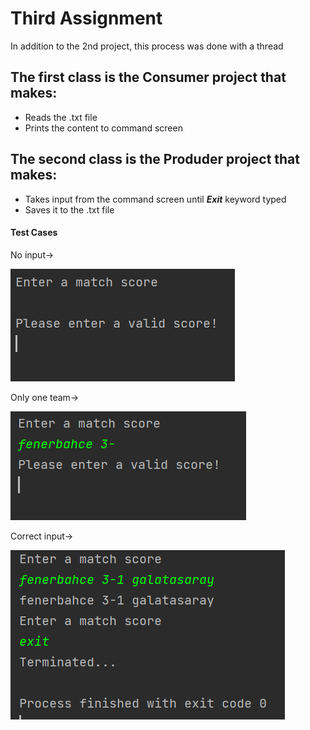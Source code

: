 # Third Assignment

In addition to the 2nd project, this process was done with a thread

## The first class is the Consumer project that makes:
- Reads the .txt file
- Prints the content to command screen

## The second class is the Produder project that makes:
- Takes input from the command screen until ***Exit*** keyword typed
- Saves it to the .txt file

#### Test Cases
No input->

![case1](Images/case1.PNG)

Only one team->

![case2](Images/case2.PNG)

Correct input->

![case3](Images/case3.PNG)
